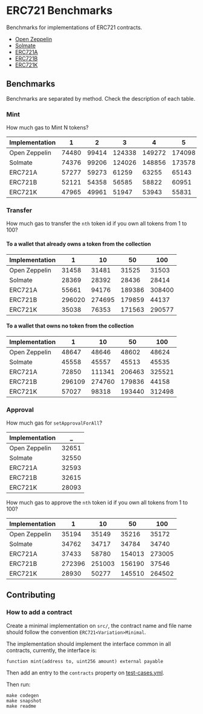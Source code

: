 # ERC721 Benchmarks

Benchmarks for implementations of ERC721 contracts.

- [Open Zeppelin](https://github.com/OpenZeppelin/openzeppelin-contracts)
- [Solmate](https://github.com/rari-capital/solmate)
- [ERC721A](https://github.com/chiru-labs/ERC721A)
- [ERC721B](https://github.com/beskay/ERC721B)
- [ERC721K](https://github.com/kadenzipfel/ERC721K)

## Benchmarks

Benchmarks are separated by method. Check the description of each table.

### Mint

How much gas to Mint N tokens?

<!-- Start Mint Table -->

| Implementation | 1     | 2     | 3      | 4      | 5      | 10     | 50      | 100     |
| -------------- | ----- | ----- | ------ | ------ | ------ | ------ | ------- | ------- |
| Open Zeppelin  | 74480 | 99414 | 124338 | 149272 | 174098 | 298697 | 1294733 | 2539876 |
| Solmate        | 74376 | 99206 | 124026 | 148856 | 173578 | 297657 | 1289533 | 2529476 |
| ERC721A        | 57277 | 59273 | 61259  | 63255  | 65143  | 75052  | 153568  | 251811  |
| ERC721B        | 52121 | 54358 | 56585  | 58822  | 60951  | 72065  | 160221  | 270514  |
| ERC721K        | 47965 | 49961 | 51947  | 53943  | 55831  | 65740  | 144256  | 242499  |

<!-- End Mint Table -->

### Transfer

How much gas to transfer the `nth` token id if you own all tokens from 1 to 100?

#### To a wallet that already owns a token from the collection

<!-- Start Transfer Owner Table -->

| Implementation | 1      | 10     | 50     | 100    |
| -------------- | ------ | ------ | ------ | ------ |
| Open Zeppelin  | 31458  | 31481  | 31525  | 31503  |
| Solmate        | 28369  | 28392  | 28436  | 28414  |
| ERC721A        | 55661  | 94176  | 189386 | 308400 |
| ERC721B        | 296020 | 274695 | 179859 | 44137  |
| ERC721K        | 35038  | 76353  | 171563 | 290577 |

<!-- End Transfer Owner Table -->

#### To a wallet that owns no token from the collection

<!-- Start Transfer Non Owner Table -->

| Implementation | 1      | 10     | 50     | 100    |
| -------------- | ------ | ------ | ------ | ------ |
| Open Zeppelin  | 48647  | 48646  | 48602  | 48624  |
| Solmate        | 45558  | 45557  | 45513  | 45535  |
| ERC721A        | 72850  | 111341 | 206463 | 325521 |
| ERC721B        | 296109 | 274760 | 179836 | 44158  |
| ERC721K        | 57027  | 98318  | 193440 | 312498 |

<!-- End Transfer Non Owner Table -->

### Approval

How much gas for `setApprovalForAll`?

<!-- Start setApprovalForAll Table -->

| Implementation | \_    |
| -------------- | ----- |
| Open Zeppelin  | 32651 |
| Solmate        | 32550 |
| ERC721A        | 32593 |
| ERC721B        | 32615 |
| ERC721K        | 28093 |

<!-- End setApprovalForAll Table -->

How much gas to approve the `nth` token id if you own all tokens from 1 to 100?

<!-- Start approve Table -->

| Implementation | 1      | 10     | 50     | 100    |
| -------------- | ------ | ------ | ------ | ------ |
| Open Zeppelin  | 35194  | 35149  | 35216  | 35172  |
| Solmate        | 34762  | 34717  | 34784  | 34740  |
| ERC721A        | 37433  | 58780  | 154013 | 273005 |
| ERC721B        | 272396 | 251003 | 156190 | 37546  |
| ERC721K        | 28930  | 50277  | 145510 | 264502 |

<!-- End approve Table -->

## Contributing

### How to add a contract

Create a minimal implementation on `src/`, the contract name and file name should follow the convention `ERC721<Variation>Minimal`.

The implementation should implement the interface common in all contracts, currently, the interface is:

```solidity
function mint(address to, uint256 amount) external payable
```

Then add an entry to the `contracts` property on [test-cases.yml](test-cases.yml).

Then run:

```console
make codegen
make snapshot
make readme
```
